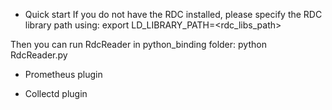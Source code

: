 * Quick start
If you do not have the RDC installed, please specify the RDC library path using:
export LD_LIBRARY_PATH=<rdc_libs_path>

Then you can run RdcReader in python_binding folder:
python RdcReader.py

* Prometheus plugin


* Collectd plugin



